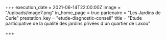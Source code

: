 +++
execution_date = 2021-06-14T22:00:00Z
image = "/uploads/image7.png"
in_home_page = true
partenaire = "Les Jardins de Curie"
prestation_key = "etude-diagnostic-conseil"
title = "Etude participative de la qualité des jardins privées d'un quartier de Laxou"

+++
